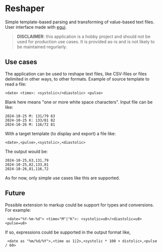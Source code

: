 # Reshaper

Simple template-based parsing and transforming of value-based text files. 
User interface made with [egui](https://github.com/emilk/egui).

> **DISCLAIMER**: this application is a hobby project and should not be used for production use cases. It is provided as-is and is not likely to be maintained regurlarly.

## Use cases

The application can be used to reshape text files, like CSV-files or files delimited in other ways, to other formats. 
Example of source template to read a file:
```
<date> <time>: <systolic>/<diastolic> <pulse>
```
Blank here means "one or more white space characters". Input file can be like:
```
2024-10-25 M: 131/79 63
2024-10-25 K: 133/81 82
2024-10-26 M: 116/72 81
```

With a target template (to display and export) a file like:
```
<date>,<pulse>,<systolic>,<diastolic>
```
The output would be:
```
2024-10-25,63,131,79
2024-10-25,82,133,81
2024-10-26,81,116,72
```
As for now, only simple use cases like this are supported.

## Future

Possible extension to markup could be support for types and conversions. For example:
```
 <date="%Y-%m-%d"> <time="M"|"K">: <systolic=u8>/<diastolic=u8> <pulse=u8>
```
If so, expressions could be supported in the output format like,

```
 <date as "%m/%d/%Y">,<time as 1|2>,<systolic * 100 + distolic>,<pulse / 60>
```
